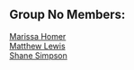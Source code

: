 ## Group No Members:

[Marissa Homer](https://github.com/marissahomer)<br>
[Matthew Lewis](https://github.com/jamespeachh) <br>
[Shane Simpson](https://github.com/ShaneS678)
